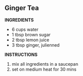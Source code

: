 ## Ginger Tea

**INGREDIENTS**

- 6 cups water
- 1 tbsp brown sugar
- 2 tbsp lemon juice
- 3 tbsp ginger, julienned

**INSTRUCTIONS**

1. mix all ingredients in a saucepan
1. set on medium heat for 30 mins


